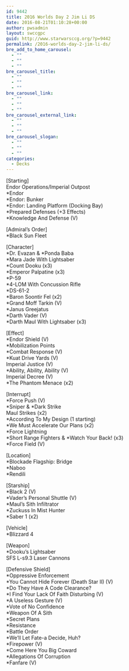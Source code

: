 ```yaml
---
id: 9442
title: 2016 Worlds Day 2 Jim Li DS
date: 2016-08-21T01:10:28+00:00
author: pwsadmin
layout: swccgpc
guid: http://www.starwarsccg.org/?p=9442
permalink: /2016-worlds-day-2-jim-li-ds/
bre_add_to_home_carousel:
  - ""
  - ""
  - ""
bre_carousel_title:
  - ""
  - ""
  - ""
bre_carousel_link:
  - ""
  - ""
  - ""
bre_carousel_external_link:
  - ""
  - ""
  - ""
bre_carousel_slogan:
  - ""
  - ""
  - ""
categories:
  - Decks
---
```

[Starting]  
Endor Operations/Imperial Outpost  
*Endor  
*Endor: Bunker  
*Endor: Landing Platform (Docking Bay)  
*Prepared Defenses (+3 Effects)  
*Knowledge And Defense (V)

[Admiral&#8217;s Order]  
*Black Sun Fleet

[Character]  
\*Dr. Evazan & \*Ponda Baba  
*Mara Jade With Lightsaber  
*Count Dooku (x3)  
*Emperor Palpatine (x3)  
*P-59  
*4-LOM With Concussion Rifle  
*DS-61-2  
*Baron Soontir Fel (x2)  
*Grand Moff Tarkin (V)  
*Janus Greejatus  
*Darth Vader (V)  
*Darth Maul With Lightsaber (x3)

[Effect]  
*Endor Shield (V)  
*Mobilization Points  
*Combat Response (V)  
*Kuat Drive Yards (V)  
Imperial Justice (V)  
*Ability, Ability, Ability (V)  
Imperial Decree (V)  
*The Phantom Menace (x2)

[Interrupt]  
*Force Push (V)  
\*Sniper & \*Dark Strike  
Maul Strikes (x2)  
*According To My Design (1 starting)  
*We Must Accelerate Our Plans (x2)  
*Force Lightning  
\*Short Range Fighters & \*Watch Your Back! (x3)  
*Force Field (V)

[Location]  
*Blockade Flagship: Bridge  
*Naboo  
*Rendili

[Starship]  
*Black 2 (V)  
*Vader&#8217;s Personal Shuttle (V)  
*Maul&#8217;s Sith Infiltrator  
*Zuckuss In Mist Hunter  
*Saber 1 (x2)

[Vehicle]  
*Blizzard 4

[Weapon]  
*Dooku&#8217;s Lightsaber  
SFS L-s9.3 Laser Cannons

[Defensive Shield]  
*Oppressive Enforcement  
*You Cannot Hide Forever (Death Star II) (V)  
*Do They Have A Code Clearance?  
*I Find Your Lack Of Faith Disturbing (V)  
*A Useless Gesture (V)  
*Vote of No Confidence  
*Weapon Of A Sith  
*Secret Plans  
*Resistance  
*Battle Order  
*We&#8217;ll Let Fate-a Decide, Huh?  
*Firepower (V)  
*Come Here You Big Coward  
*Allegations Of Corruption  
*Fanfare (V)